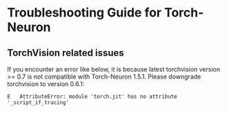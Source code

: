 # Troubleshooting Guide for Torch-Neuron

## TorchVision related issues

If you encounter an error like below, it is because latest torchvision version >= 0.7 is not compatible with Torch-Neuron 1.5.1. Please downgrade torchvision to version 0.6.1:

```
E   AttributeError: module 'torch.jit' has no attribute '_script_if_tracing'                                                                                      
```
